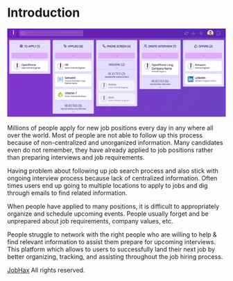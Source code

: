 # Introduction

![](.gitbook/assets/board.png)

Millions of people apply for new job positions every day in any where all over the world. Most of people are not able to follow up this process because of non-centralized and unorganized information. Many candidates even do not remember, they have already applied to job positions rather than preparing interviews and job requirements.
  
Having problem about following up job search process and also stick with ongoing interview process because lack of centralized information. Often times users end up going to multiple locations to apply to jobs and dig through emails to find related information.
  
When people have applied to many positions, it is difficult to appropriately organize and schedule upcoming events. People usually forget and be unprepared about job requirements, company values, etc. 
  
People struggle to network with the right people who are willing to help & find relevant information to assist them prepare for upcoming interviews. This platform which allows to users to successfully land their next job by better organizing, tracking, and assisting throughout the job hiring process.


[JobHax](https://jobhax.com/) All rights reserved.

